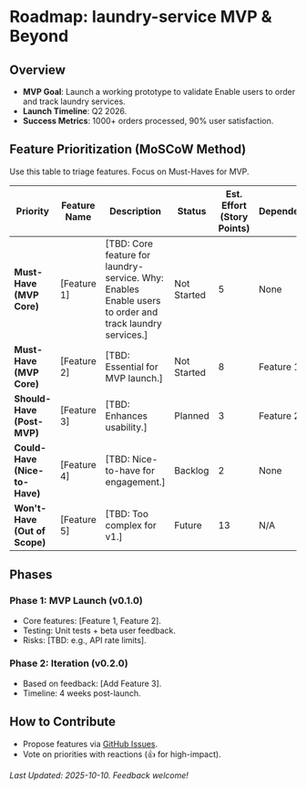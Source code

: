 <!-- DO NOT EDIT THIS FILE -->
# Roadmap: laundry-service MVP & Beyond

## Overview
- **MVP Goal**: Launch a working prototype to validate Enable users to order and track laundry services.
- **Launch Timeline**: Q2 2026.
- **Success Metrics**: 1000+ orders processed, 90% user satisfaction.

## Feature Prioritization (MoSCoW Method)
Use this table to triage features. Focus on Must-Haves for MVP.

| Priority | Feature Name | Description | Status | Est. Effort (Story Points) | Dependencies |
|----------|--------------|-------------|--------|----------------------------|--------------|
| **Must-Have (MVP Core)** | [Feature 1] | [TBD: Core feature for laundry-service. Why: Enables Enable users to order and track laundry services.] | Not Started | 5 | None |
| **Must-Have (MVP Core)** | [Feature 2] | [TBD: Essential for MVP launch.] | Not Started | 8 | Feature 1 |
| **Should-Have (Post-MVP)** | [Feature 3] | [TBD: Enhances usability.] | Planned | 3 | Feature 2 |
| **Could-Have (Nice-to-Have)** | [Feature 4] | [TBD: Nice-to-have for engagement.] | Backlog | 2 | None |
| **Won't-Have (Out of Scope)** | [Feature 5] | [TBD: Too complex for v1.] | Future | 13 | N/A |

## Phases
### Phase 1: MVP Launch (v0.1.0)
- Core features: [Feature 1, Feature 2].
- Testing: Unit tests + beta user feedback.
- Risks: [TBD: e.g., API rate limits].

### Phase 2: Iteration (v0.2.0)
- Based on feedback: [Add Feature 3].
- Timeline: 4 weeks post-launch.

## How to Contribute
- Propose features via [GitHub Issues](https://github.com/NesoHQ/laundry-service/issues/new?template=feature_request.md).
- Vote on priorities with reactions (👍 for high-impact).

*Last Updated: 2025-10-10. Feedback welcome!*